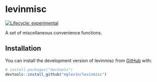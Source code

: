 
# levinmisc

<!-- badges: start -->
[![Lifecycle: experimental](https://img.shields.io/badge/lifecycle-experimental-orange.svg)](https://lifecycle.r-lib.org/articles/stages.html#experimental)
<!-- badges: end -->

A set of miscellaneous convenience functions.

## Installation

You can install the development version of levinmisc from [GitHub](https://github.com/) with:

``` r
# install.packages("devtools")
devtools::install_github("mglev1n/levinmisc")
```
